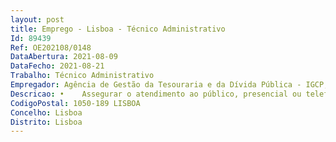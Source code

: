 ```yaml
--- 
layout: post
title: Emprego - Lisboa - Técnico Administrativo
Id: 89439
Ref: OE202108/0148
DataAbertura: 2021-08-09
DataFecho: 2021-08-21
Trabalho: Técnico Administrativo
Empregador: Agência de Gestão da Tesouraria e da Dívida Pública - IGCP, E.P.E.
Descricao: •	Assegurar o atendimento ao público, presencial ou telefónico, prestando um serviço adequado e os necessários esclarecimentos aos Clientes•	Assegurar o tratamento administrativo das operações relacionadas com valores representativos da dívida pública•	Assegurar o expediente geral de correspondência com Clientes e outras entidades externas
CodigoPostal: 1050-189 LISBOA
Concelho: Lisboa
Distrito: Lisboa
--- 
```

